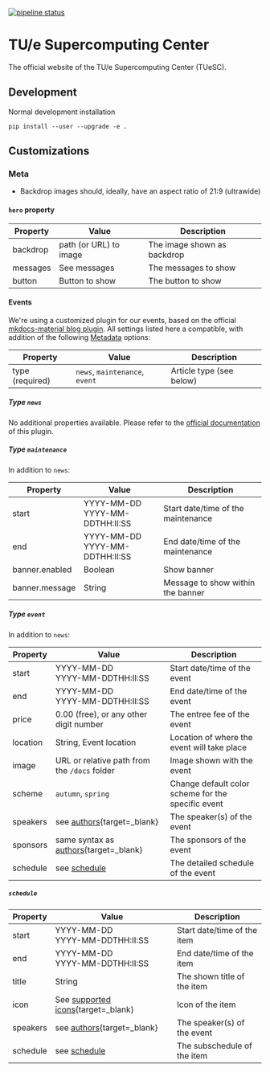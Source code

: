 [![pipeline status](https://gitlab.tue.nl/hpclab/website/badges/main/pipeline.svg)](https://gitlab.tue.nl/hpclab/website/-/commits/main)

# TU/e Supercomputing Center

The official website of the TU/e Supercomputing Center (TUeSC).

## Development

Normal development installation

```shell
pip install --user --upgrade -e .
```

## Customizations

### Meta

- Backdrop images should, ideally, have an aspect ratio of 21:9 (ultrawide)

#### `hero` property

| Property | Value                  | Description                 |
|----------|------------------------|-----------------------------|
| backdrop | path (or URL) to image | The image shown as backdrop |
| messages | See messages           | The messages to show        |
| button   | Button to show         | The button to show          |

#### Events

We're using a customized plugin for our events, based on the
official [mkdocs-material blog plugin](https://squidfunk.github.io/mkdocs-material/plugins/blog/). All settings listed
here a compatible, with addition of the
following [Metadata](https://squidfunk.github.io/mkdocs-material/plugins/blog/#metadata) options:

| Property        | Value                          | Description              |
|-----------------|--------------------------------|--------------------------|
| type (required) | `news`, `maintenance`, `event` | Article type (see below) | 

##### Type `news`

No additional properties available. Please refer to
the [official documentation](https://squidfunk.github.io/mkdocs-material/plugins/blog/) of this plugin.

##### Type `maintenance`

In addition to `news`:

| Property       | Value                              | Description                        |
|----------------|------------------------------------|------------------------------------|
| start          | YYYY-MM-DD<br/>YYYY-MM-DDTHH:II:SS | Start date/time of the maintenance | 
| end            | YYYY-MM-DD<br/>YYYY-MM-DDTHH:II:SS | End date/time of the maintenance   | 
| banner.enabled | Boolean                            | Show banner                        |
| banner.message | String                             | Message to show within the banner  | 

##### Type `event`

In addition to `news`:

| Property | Value                                                                                                           | Description                                        |
|----------|-----------------------------------------------------------------------------------------------------------------|----------------------------------------------------|
| start    | YYYY-MM-DD<br/>YYYY-MM-DDTHH:II:SS                                                                              | Start date/time of the event                       | 
| end      | YYYY-MM-DD<br/>YYYY-MM-DDTHH:II:SS                                                                              | End date/time of the event                         | 
| price    | 0.00 (free), or any other digit number                                                                          | The entree fee of the event                        |
| location | String, Event location                                                                                          | Location of where the event will take place        |
| image    | URL or relative path from the `/docs` folder                                                                    | Image shown with the event                         |
| scheme   | `autumn`, `spring`                                                                                              | Change default color scheme for the specific event |
| speakers | see [authors](https://squidfunk.github.io/mkdocs-material/plugins/blog/#meta.authors){target=_blank}            | The speaker(s) of the event                        |
| sponsors | same syntax as [authors](https://squidfunk.github.io/mkdocs-material/plugins/blog/#meta.authors){target=_blank} | The sponsors of the event                          |
| schedule | see [schedule](#schedule)                                                                                       | The detailed schedule of the event                 |

##### `schedule`

| Property | Value                                                                                                     | Description                 |
|----------|-----------------------------------------------------------------------------------------------------------|-----------------------------|
| start    | YYYY-MM-DD<br/>YYYY-MM-DDTHH:II:SS                                                                        | Start date/time of the item | 
| end      | YYYY-MM-DD<br/>YYYY-MM-DDTHH:II:SS                                                                        | End date/time of the item   |
| title    | String                                                                                                    | The shown title of the item |
| icon     | See [supported icons](https://squidfunk.github.io/mkdocs-material/reference/icons-emojis/){target=_blank} | Icon of the item            |
| speakers | see [authors](https://squidfunk.github.io/mkdocs-material/plugins/blog/#meta.authors){target=_blank}      | The speaker(s) of the event |
| schedule | see [schedule](#schedule)                                                                                 | The subschedule of the item |
